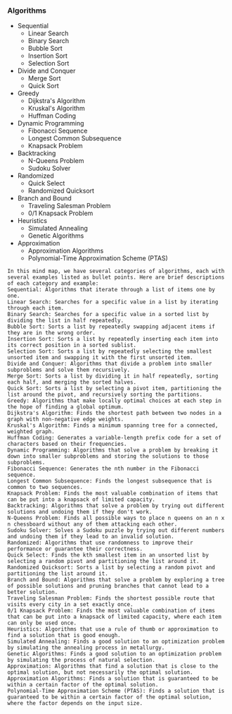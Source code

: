 ### Algorithms

- Sequential
  - Linear Search
  - Binary Search
  - Bubble Sort
  - Insertion Sort
  - Selection Sort
- Divide and Conquer
  - Merge Sort
  - Quick Sort
- Greedy
  - Dijkstra's Algorithm
  - Kruskal's Algorithm
  - Huffman Coding
- Dynamic Programming
  - Fibonacci Sequence
  - Longest Common Subsequence
  - Knapsack Problem
- Backtracking
  - N-Queens Problem
  - Sudoku Solver
- Randomized
  - Quick Select
  - Randomized Quicksort
- Branch and Bound
  - Traveling Salesman Problem
  - 0/1 Knapsack Problem
- Heuristics
  - Simulated Annealing
  - Genetic Algorithms
- Approximation
  - Approximation Algorithms
  - Polynomial-Time Approximation Scheme (PTAS)

```
In this mind map, we have several categories of algorithms, each with several examples listed as bullet points. Here are brief descriptions of each category and example:
Sequential: Algorithms that iterate through a list of items one by one.
Linear Search: Searches for a specific value in a list by iterating through each item.
Binary Search: Searches for a specific value in a sorted list by dividing the list in half repeatedly.
Bubble Sort: Sorts a list by repeatedly swapping adjacent items if they are in the wrong order.
Insertion Sort: Sorts a list by repeatedly inserting each item into its correct position in a sorted sublist.
Selection Sort: Sorts a list by repeatedly selecting the smallest unsorted item and swapping it with the first unsorted item.
Divide and Conquer: Algorithms that divide a problem into smaller subproblems and solve them recursively.
Merge Sort: Sorts a list by dividing it in half repeatedly, sorting each half, and merging the sorted halves.
Quick Sort: Sorts a list by selecting a pivot item, partitioning the list around the pivot, and recursively sorting the partitions.
Greedy: Algorithms that make locally optimal choices at each step in the hope of finding a global optimum.
Dijkstra's Algorithm: Finds the shortest path between two nodes in a graph with non-negative edge weights.
Kruskal's Algorithm: Finds a minimum spanning tree for a connected, weighted graph.
Huffman Coding: Generates a variable-length prefix code for a set of characters based on their frequencies.
Dynamic Programming: Algorithms that solve a problem by breaking it down into smaller subproblems and storing the solutions to those subproblems.
Fibonacci Sequence: Generates the nth number in the Fibonacci sequence.
Longest Common Subsequence: Finds the longest subsequence that is common to two sequences.
Knapsack Problem: Finds the most valuable combination of items that can be put into a knapsack of limited capacity.
Backtracking: Algorithms that solve a problem by trying out different solutions and undoing them if they don't work.
N-Queens Problem: Finds all possible ways to place n queens on an n x n chessboard without any of them attacking each other.
Sudoku Solver: Solves a Sudoku puzzle by trying out different numbers and undoing them if they lead to an invalid solution.
Randomized: Algorithms that use randomness to improve their performance or guarantee their correctness.
Quick Select: Finds the kth smallest item in an unsorted list by selecting a random pivot and partitioning the list around it.
Randomized Quicksort: Sorts a list by selecting a random pivot and partitioning the list around it.
Branch and Bound: Algorithms that solve a problem by exploring a tree of possible solutions and pruning branches that cannot lead to a better solution.
Traveling Salesman Problem: Finds the shortest possible route that visits every city in a set exactly once.
0/1 Knapsack Problem: Finds the most valuable combination of items that can be put into a knapsack of limited capacity, where each item can only be used once.
Heuristics: Algorithms that use a rule of thumb or approximation to find a solution that is good enough.
Simulated Annealing: Finds a good solution to an optimization problem by simulating the annealing process in metallurgy.
Genetic Algorithms: Finds a good solution to an optimization problem by simulating the process of natural selection.
Approximation: Algorithms that find a solution that is close to the optimal solution, but not necessarily the optimal solution.
Approximation Algorithms: Finds a solution that is guaranteed to be within a certain factor of the optimal solution.
Polynomial-Time Approximation Scheme (PTAS): Finds a solution that is guaranteed to be within a certain factor of the optimal solution, where the factor depends on the input size.

```
